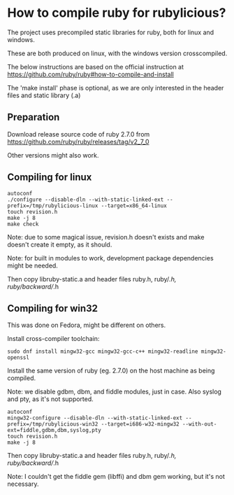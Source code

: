 # How to compile ruby for rubylicious?

The project uses precompiled static libraries for ruby, both for linux and windows.

These are both produced on linux, with the windows version crosscompiled.

The below instructions are based on the official instruction at https://github.com/ruby/ruby#how-to-compile-and-install

The 'make install' phase is optional, as we are only interested in the header files and static library (.a)

## Preparation

Download release source code of ruby 2.7.0 from https://github.com/ruby/ruby/releases/tag/v2_7_0

Other versions might also work.


## Compiling for linux

```
autoconf
./configure --disable-dln --with-static-linked-ext --prefix=/tmp/rubylicious-linux --target=x86_64-linux 
touch revision.h
make -j 8
make check
```

Note: due to some magical issue, revision.h doesn't exists and make doesn't create it empty, as it should.

Note: for built in modules to work, development package dependencies might be needed.

Then copy libruby-static.a and header files ruby.h, ruby/*.h, ruby/backward/*.h

## Compiling for win32

This was done on Fedora, might be different on others.

Install cross-compiler toolchain:

```
sudo dnf install mingw32-gcc mingw32-gcc-c++ mingw32-readline mingw32-openssl

```

Install the same version of ruby (eg. 2.7.0) on the host machine as being compiled.

Note: we disable gdbm, dbm, and fiddle modules, just in case. Also syslog and pty, as it's not supported.

```
autoconf
mingw32-configure --disable-dln --with-static-linked-ext --prefix=/tmp/rubylicious-win32 --target=i686-w32-mingw32 --with-out-ext=fiddle,gdbm,dbm,syslog,pty
touch revision.h
make -j 8
```

Then copy libruby-static.a and header files ruby.h, ruby/*.h, ruby/backward/*.h

Note: I couldn't get the fiddle gem (libffi) and dbm gem working, but it's not necessary.